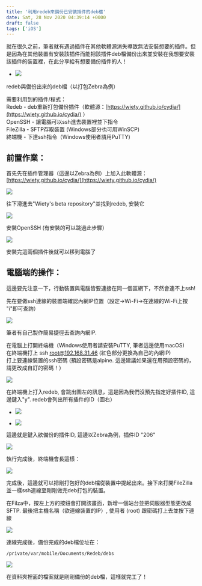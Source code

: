 ```yaml
---
title: '利用redeb來備份已安裝插件的deb檔'
date: Sat, 28 Nov 2020 04:39:14 +0000
draft: false
tags: ['iOS']
---
```


就在很久之前，筆者就有遇過插件在其他軟體源消失導致無法安裝想要的插件。但是因為在其他裝置有安裝該插件而能把該插件deb檔備份出來並安裝在我想要安裝該插件的裝置裡，在此分享給有想要備份插件的人！

*   ![](https://static.yiy.tw/media/blog/2020112105432588.png)
    

redeb與備份出來的deb檔（以打包Zebra為例）

需要利用到的插件/程式：  
Redeb - deb重新打包備份插件（軟體源：[https://wiety.github.io/cydia/](https://wiety.github.io/cydia/) ）  
OpenSSH - 讓電腦可以ssh進去裝置裡並下指令  
FileZilla - SFTP存取裝置 (Windows部分也可用WinSCP)  
終端機 - 下達ssh指令（Windows使用者請用PuTTY)

前置作業：
-----

首先先在插件管理器（這邊以Zebra為例）上加入此軟體源： [https://wiety.github.io/cydia/](https://wiety.github.io/cydia/)

![](https://static.yiy.tw/media/blog/2020112106035462.png)

往下滑進去"Wiety's beta repository"並找到redeb, 安裝它

![](https://static.yiy.tw/media/blog/2020112106052890.png)

安裝OpenSSH (有安裝的可以跳過此步驟）

![](https://static.yiy.tw/media/blog/2020112106070556.png)

安裝完這兩個插件後就可以移到電腦了

電腦端的操作：
-------

這邊要先注意一下，行動裝置與電腦皆要連接在同一個區網下，不然會連不上ssh!

先在要做ssh連線的裝置端確認內網IP位置（設定->Wi-Fi->在連線的Wi-Fi上按 "i"即可查詢）

![](https://static.yiy.tw/media/blog/2020112802475870.jpeg)

筆者有自己製作簡易捷徑去查詢內網IP.

在電腦上打開終端機（Windows使用者請安裝PuTTY, 筆者這邊使用macOS)  
在終端機打上 ssh root@192.168.31.46 (紅色部分更換為自己的內網IP)  
打上要連線裝置的ssh密碼 (預設密碼是alpine. 這邊建議如果還在用預設密碼的，請更改成自訂的密碼！）

![](https://static.yiy.tw/media/blog/2020112802562966.png)

在終端機上打入redeb, 會跳出圖左的訊息，這是因為我們沒預先指定好插件ID, 這邊鍵入"y". redeb會列出所有插件的ID（圖右）

*   ![](https://static.yiy.tw/media/blog/2020112803005671.png)
    
*   ![](https://static.yiy.tw/media/blog/2020112803010555.png)
    

這邊就是鍵入欲備份的插件ID, 這邊以Zebra為例，插件ID "206"

![](https://static.yiy.tw/media/blog/2020112803044464.png)

執行完成後，終端機會長這樣：

![](https://static.yiy.tw/media/blog/2020112803075785.png)

完成後，這邊就可以把剛打包好的deb檔從裝置中提起出來。接下來打開FileZilla並一樣ssh連線至剛剛做完deb打包的裝置。

在Filza中，按左上方的按鈕會打開該畫面，新增一個站台並把伺服器型態更改成SFTP. 最後把主機名稱（欲連線裝置的IP）, 使用者 (root) 跟密碼打上去並按下連線

![](https://static.yiy.tw/media/blog/2020112803123820.png)

連線完成後，備份完成的deb檔位址在：

```
/private/var/mobile/Documents/Redeb/debs
```

![](https://static.yiy.tw/media/blog/2020112803211495.png)

在資料夾裡面的檔案就是剛剛備份的deb檔，這樣就完工了！